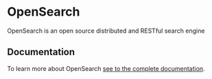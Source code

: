 # OpenSearch

OpenSearch is an open source distributed and RESTful search engine

## Documentation

To learn more about OpenSearch [see to the complete documentation](https://opensearch.org/docs/latest/about/).
